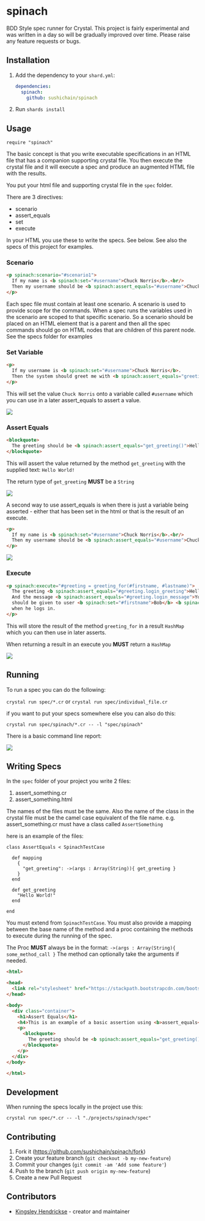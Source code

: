 # spinach

BDD Style spec runner for Crystal. This project is fairly experimental and was written in a day so will be gradually improved over time. Please raise any feature requests or bugs.

## Installation

1. Add the dependency to your `shard.yml`:

   ```yaml
   dependencies:
     spinach:
       github: sushichain/spinach
   ```

2. Run `shards install`

## Usage

```crystal
require "spinach"
```

The basic concept is that you write executable specifications in an HTML file that has a companion supporting crystal file. You then execute the crystal file and it will execute a spec and produce an augmented HTML file with the results.

You put your html file and supporting crystal file in the `spec` folder.

There are 3 directives:

* scenario
* assert_equals
* set
* execute

In your HTML you use these to write the specs. See below. See also the specs of this project for examples.

### Scenario

```html
<p spinach:scenario="#scenario1">
  If my name is <b spinach:set="#username">Chuck Norris</b>.<br/>
  Then my username should be <b spinach:assert_equals="#username">Chuck Norris2</b>.
</p>
```

Each spec file must contain at least one scenario. A scenario is used to provide scope for the commands. When a spec runs
the variables used in the scenario are scoped to that specific scenario. So a scenario should be placed on an HTML element that
is a parent and then all the spec commands should go on HTML nodes that are children of this parent node. See the specs folder for
examples

### Set Variable

```html
<p>
  If my username is <b spinach:set="#username">Chuck Norris</b>.
  Then the system should greet me with <b spinach:assert_equals="greeting_for(#username)">Hello Chuck Norris</b>.
</p>
```
This will set the value `Chuck Norris` onto a variable called `#username` which you can use in a later assert_equals to assert a value.

![](.README/set_variable.png)

### Assert Equals

```html
<blockquote>
  The greeting should be <b spinach:assert_equals="get_greeting()">Hello World!</b>.
</blockquote>
```

This will assert the value returned by the method `get_greeting` with the supplied text: `Hello World!`

The return type of `get_greeting` **MUST** be a `String`

![](.README/assert_equals.png)

A second way to use assert_equals is when there is just a variable being asserted - either that has been set in the html or that is the result of an execute.


```html
<p>
  If my name is <b spinach:set="#username">Chuck Norris</b>.<br/>
  Then my username should be <b spinach:assert_equals="#username">Chuck Norris</b>.
</p>
```

![](.README/assert_equals_with_variable.png)

### Execute

```html
<p spinach:execute="#greeting = greeting_for(#firstname, #lastname)">
  The greeting <b spinach:assert_equals="#greeting.login_greeting">Hello Bob!</b><br/>
  And the message <b spinach:assert_equals="#greeting.login_message">Your last name is Bobbington!</b><br/>
  should be given to user <b spinach:set="#firstname">Bob</b> <b spinach:set="#lastname">Bobbington</b><br/>
  when he logs in.
</p>
```

This will store the result of the method `greeting_for` in a result `HashMap` which you can then use in later asserts.

When returning a result in an execute you **MUST** return a `HashMap`

![](.README/execute_function.png)

## Running

To run a spec you can do the following:

`crystal run spec/*.cr` or `crystal run spec/individual_file.cr`

if you want to put your specs somewhere else you can also do this:

`crystal run spec/spinach/*.cr -- -l "spec/spinach"`

There is a basic command line report:

![](.README/cli.png)


## Writing Specs

In the `spec` folder of your project you write 2 files:

1. assert_something.cr
2. assert_something.html

The names of the files must be the same. Also the name of the class in the crystal file must be the camel case equivalent of the file name. e.g. assert_something.cr must have a class called `AssertSomething`

here is an example of the files:

```crystal
class AssertEquals < SpinachTestCase

  def mapping
    {
      "get_greeting": ->(args : Array(String)){ get_greeting }
    }
  end

  def get_greeting
    "Hello World!"
  end

end
```

You must extend from `SpinachTestCase`. You must also provide a mapping between the base name of the method and a proc containing the methods to execute during the running of the spec.

The Proc **MUST** always be in the format: `->(args : Array(String){ some_method_call }`
The method can optionally take the arguments if needed.

```html
<html>

<head>
  <link rel="stylesheet" href="https://stackpath.bootstrapcdn.com/bootswatch/4.3.1/spacelab/bootstrap.min.css">
</head>

<body>
  <div class="container">
    <h1>Assert Equals</h1>
    <h4>This is an example of a basic assertion using <b>assert_equals</b>.</h4>
    <p>
      <blockquote>
        The greeting should be <b spinach:assert_equals="get_greeting()">Hello World!</b>.
      </blockquote>
    </p>
  </div>
</body>

</html>
```

## Development

When running the specs locally in the project use this:

`crystal run spec/*.cr -- -l "./projects/spinach/spec"`

## Contributing

1. Fork it (<https://github.com/sushichain/spinach/fork>)
2. Create your feature branch (`git checkout -b my-new-feature`)
3. Commit your changes (`git commit -am 'Add some feature'`)
4. Push to the branch (`git push origin my-new-feature`)
5. Create a new Pull Request

## Contributors

- [Kingsley Hendrickse](https://github.com/kingsleyh) - creator and maintainer
